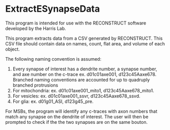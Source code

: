 # ExtractESynapseData

This program is intended for use with the RECONSTRUCT software developed by the Harris Lab.

This program extracts data from a CSV generated by RECONSTRUCT.
This CSV file should contain data on names, count, flat area, and volume of each object.

The following naming convention is assumed:

1) Every synapse of interest has a dendrite number, a synapse number, and axe number on the c-trace
ex. d01c01axe001, d123c45Aaxe678.
Branched naming conventions are accounted for up to quadruply branched protrusions
2) For mitochondria:
ex. d01c01axe001_mito1, d123c45Aaxe678_mito1.
3) For vesicles:
ex. d01c01axe001_ssvr, d123c45Aaxe678_ssvd.
4) For glia:
ex. d01g01_ASI, d123g45_pre.

For MSBs, the program will identify any c-traces with axon numbers that match any synapse on the dendrite of interest.
The user will then be prompted to check if the the two synapses are on the same bouton.
